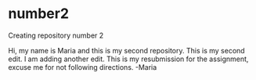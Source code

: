 # number2
Creating repository number 2

Hi, my name is Maria and this is my second repository. This is my second edit. I am adding another edit.
This is my resubmission for the assignment, excuse me for not following directions. -Maria
